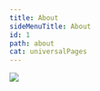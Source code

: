 ```yaml
---
title: About
sideMenuTitle: About
id: 1
path: about
cat: universalPages
---
```


<img src="/images/slider-image-1-small.jpg">
